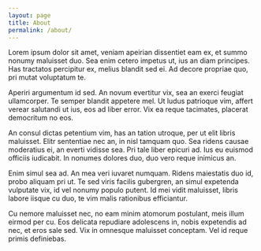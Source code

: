 ```yaml
---
layout: page
title: About
permalink: /about/
---
```

Lorem ipsum dolor sit amet, veniam apeirian dissentiet eam ex, et summo nonumy maluisset duo. Sea enim cetero impetus ut, ius an diam principes. Has tractatos percipitur ex, melius blandit sed ei. Ad decore propriae quo, pri mutat voluptatum te.

Aperiri argumentum id sed. An novum evertitur vix, sea an exerci feugiat ullamcorper. Te semper blandit appetere mel. Ut ludus patrioque vim, affert verear salutandi ut ius, eos ad liber error. Vix ea reque tacimates, placerat democritum no eos.

An consul dictas petentium vim, has an tation utroque, per ut elit libris maluisset. Elitr sententiae nec an, in nisl tamquam quo. Sea ridens causae moderatius ei, an everti vidisse sea. Pri tale liber epicuri ad. Ius eu euismod officiis iudicabit. In nonumes dolores duo, duo vero reque inimicus an.

Enim simul sea ad. An mea veri iuvaret numquam. Ridens maiestatis duo id, probo aliquam pri ut. Te sed viris facilis gubergren, an simul expetenda vulputate vix, id vel nonumy populo putent. Id mei vidit maluisset, libris labore iisque cu duo, te vim malis rationibus efficiantur.

Cu nemore maluisset nec, no eam minim atomorum postulant, meis illum eirmod per cu. Eos delicata repudiare adolescens in, nobis expetendis ad nec, et eros sale sed. Vix in omnesque maluisset conceptam. Vel id reque primis definiebas.
